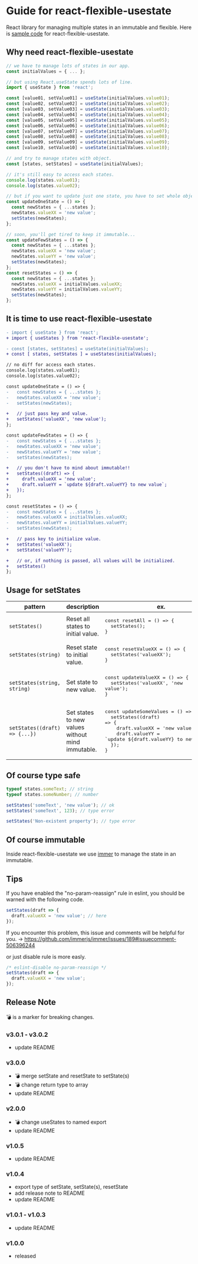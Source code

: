 # Guide for react-flexible-usestate

React library for managing multiple states in an immutable and flexible.
Here is [sample code](https://github.com/norio6199/react-flexible-usestate/blob/main/example/index.tsx) for react-flexible-usestate.

## Why need react-flexible-usestate

```ts
// we have to manage lots of states in our app.
const initialValues = { ... };

// but using React.useState spends lots of line.
import { useState } from 'react';

const [value01, setValue01] = useState(initialValues.value01);
const [value02, setValue02] = useState(initialValues.value02);
const [value03, setValue03] = useState(initialValues.value03);
const [value04, setValue04] = useState(initialValues.value04);
const [value05, setValue05] = useState(initialValues.value05);
const [value06, setValue06] = useState(initialValues.value06);
const [value07, setValue07] = useState(initialValues.value07);
const [value08, setValue08] = useState(initialValues.value08);
const [value09, setValue09] = useState(initialValues.value09);
const [value10, setValue10] = useState(initialValues.value10);

// and try to manage states with object.
const [states, setStates] = useState(initialValues);

// it's still easy to access each states.
console.log(states.value01);
console.log(states.value02);

// but if you want to update just one state, you have to set whole object to keep it immutable.
const updateOneState = () => {
  const newStates = { ...states };
  newStates.valueXX = 'new value';
  setStates(newStates);
};

// soon, you'll get tired to keep it immutable...
const updateFewStates = () => {
  const newStates = { ...states };
  newStates.valueXX = 'new value';
  newStates.valueYY = 'new value';
  setStates(newStates);
};
const resetStates = () => {
  const newStates = { ...states };
  newStates.valueXX = initialValues.valueXX;
  newStates.valueYY = initialValues.valueYY;
  setStates(newStates);
};
```

## It is time to use react-flexible-usestate

```diff
- import { useState } from 'react';
+ import { useStates } from 'react-flexible-usestate';

- const [states, setStates] = useState(initialValues);
+ const [ states, setStates ] = useStates(initialValues);

// no diff for access each states.
console.log(states.value01);
console.log(states.value02);

const updateOneState = () => {
-   const newStates = { ...states };
-   newStates.valueXX = 'new value';
-   setStates(newStates);

+   // just pass key and value.
+   setStates('valueXX', 'new value');
};

const updateFewStates = () => {
-   const newStates = { ...states };
-   newStates.valueXX = 'new value';
-   newStates.valueYY = 'new value';
-   setStates(newStates);

+   // you don't have to mind about immutable!!
+   setStates((draft) => {
+     draft.valueXX = 'new value';
+     draft.valueYY = `update ${draft.valueYY} to new value`;
+   });
};

const resetStates = () => {
-   const newStates = { ...states };
-   newStates.valueXX = initialValues.valueXX;
-   newStates.valueYY = initialValues.valueYY;
-   setStates(newStates);

+   // pass key to initialize value.
+   setStates('valueXX');
+   setStates('valueYY');

+   // or, if nothing is passed, all values will be initialized.
+   setStates()
};
```

## Usage for setStates

| pattern                       | description                                      | ex.                                                                                                                                                                                                                                                     |
| ----------------------------- | ------------------------------------------------ | ------------------------------------------------------------------------------------------------------------------------------------------------------------------------------------------------------------------------------------------------------- |
| `setStates()`                 | Reset all states to initial value.               | <pre>const resetAll = () => {<br>&nbsp;&nbsp;setStates();<br>} </pre>                                                                                                                                                                                   |
| `setStates(string)`           | Reset state to initial value.                    | <pre>const resetValueXX = () => {<br>&nbsp;&nbsp;setStates('valueXX');<br>} </pre>                                                                                                                                                                      |
| `setStates(string, string)`   | Set state to new value.                          | <pre>const updateValueXX = () => {<br>&nbsp;&nbsp;setStates('valueXX', 'new value');<br>} </pre>                                                                                                                                                        |
| `setStates((draft) => {...})` | Set states to new values without mind immutable. | <pre>const updateSomeValues = () => {<br>&nbsp;&nbsp;setStates((draft) => {<br>&nbsp;&nbsp;&nbsp;&nbsp;draft.valueXX = 'new value';<br>&nbsp;&nbsp;&nbsp;&nbsp;draft.valueYY = \`update \${draft.valueYY} to new value\`;<br>&nbsp;&nbsp;});<br>}</pre> |

## Of course type safe

```ts
typeof states.someText; // string
typeof states.someNumber; // number

setStates('someText', 'new value'); // ok
setStates('someText', 123); // type error

setStates('Non-existent property'); // type error
```

## Of course immutable

Inside react-flexible-usestate we use [immer](https://github.com/immerjs/immer) to manage the state in an immutable.

## Tips

If you have enabled the "no-param-reassign" rule in eslint, you should be warned with the following code.

```ts
setStates(draft => {
  draft.valueXX = 'new value'; // here
});
```

If you encounter this problem, this issue and comments will be helpful for you. -> https://github.com/immerjs/immer/issues/189#issuecomment-506396244

or just disable rule is more easly.

```ts
/* eslint-disable no-param-reassign */
setStates(draft => {
  draft.valueXX = 'new value';
});
```

## Release Note

💣 is a marker for breaking changes.

### v3.0.1 - v3.0.2

- update README

### v3.0.0

- 💣 merge setState and resetState to setState(s)
- 💣 change return type to array
- update README

### v2.0.0

- 💣 change useStates to named export
- update README

### v1.0.5

- update README

### v1.0.4

- export type of setState, setState(s), resetState
- add release note to README
- update README

### v1.0.1 - v1.0.3

- update README

### v1.0.0

- released
